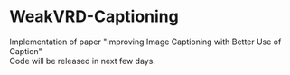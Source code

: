 # WeakVRD-Captioning
Implementation of paper "Improving Image Captioning with Better Use of Caption" \
Code will be released in next few days.
